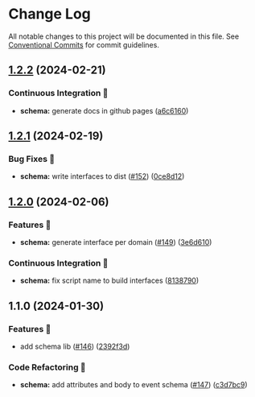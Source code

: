 # Change Log

All notable changes to this project will be documented in this file.
See [Conventional Commits](https://conventionalcommits.org) for commit guidelines.

## [1.2.2](https://github.com/skore-io/nestjs-extensions/compare/@skore-io/schema@1.2.1...@skore-io/schema@1.2.2) (2024-02-21)

### Continuous Integration 🤖

- **schema:** generate docs in github pages ([a6c6160](https://github.com/skore-io/nestjs-extensions/commit/a6c6160bee9b40b7f2d5f0933d63b30ba00e3b9b))

## [1.2.1](https://github.com/skore-io/nestjs-extensions/compare/@skore-io/schema@1.2.0...@skore-io/schema@1.2.1) (2024-02-19)

### Bug Fixes 🐛

- **schema:** write interfaces to dist ([#152](https://github.com/skore-io/nestjs-extensions/issues/152)) ([0ce8d12](https://github.com/skore-io/nestjs-extensions/commit/0ce8d12f49ab5f076e1107e4fa77f67a98151118))

## [1.2.0](https://github.com/skore-io/nestjs-extensions/compare/@skore-io/schema@1.1.0...@skore-io/schema@1.2.0) (2024-02-06)

### Features 🚀

- **schema:** generate interface per domain ([#149](https://github.com/skore-io/nestjs-extensions/issues/149)) ([3e6d610](https://github.com/skore-io/nestjs-extensions/commit/3e6d6100d4343f667ae6b526dae88f36bd3d7c24))

### Continuous Integration 🤖

- **schema:** fix script name to build interfaces ([8138790](https://github.com/skore-io/nestjs-extensions/commit/8138790ced532a8caf8ad1c4536f25e1d592fe58))

## 1.1.0 (2024-01-30)

### Features 🚀

- add schema lib ([#146](https://github.com/skore-io/nestjs-extensions/issues/146)) ([2392f3d](https://github.com/skore-io/nestjs-extensions/commit/2392f3d551e12b3e06d6405e602e97fe7094e058))

### Code Refactoring 🎨

- **schema:** add attributes and body to event schema ([#147](https://github.com/skore-io/nestjs-extensions/issues/147)) ([c3d7bc9](https://github.com/skore-io/nestjs-extensions/commit/c3d7bc9c9fc00f7d13d9f18dde1c5a49ef22a095))
